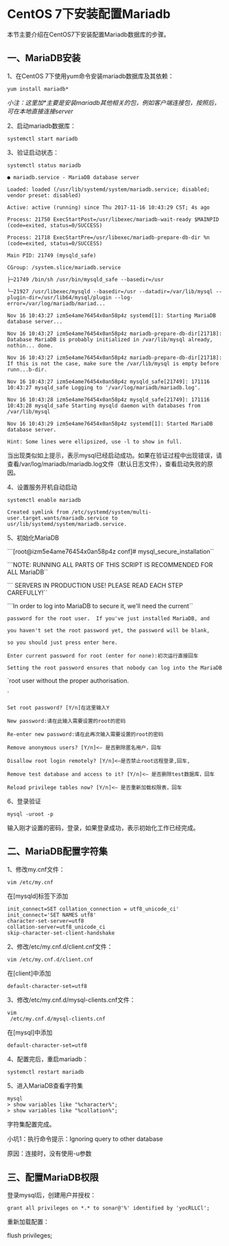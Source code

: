 # CentOS 7下安装配置Mariadb

本节主要介绍在CentOS7下安装配置Mariadb数据库的步骤。

## 一、MariaDB安装

1、在CentOS 7下使用yum命令安装mariadb数据库及其依赖：

`yum install mariadb*`

_小注：这里加\*主要是安装mariadb其他相关的包，例如客户端连接包，按照后，可在本地直接连接server_

2、启动mariadb数据库：

`systemctl start mariadb`

3、验证启动状态：

`systemctl status mariadb`

`● mariadb.service - MariaDB database server`

`Loaded: loaded (/usr/lib/systemd/system/mariadb.service; disabled; vendor preset: disabled)`

`Active: active (running) since Thu 2017-11-16 10:43:29 CST; 4s ago`

`Process: 21750 ExecStartPost=/usr/libexec/mariadb-wait-ready $MAINPID (code=exited, status=0/SUCCESS)`

`Process: 21718 ExecStartPre=/usr/libexec/mariadb-prepare-db-dir %n (code=exited, status=0/SUCCESS)`

`Main PID: 21749 (mysqld_safe)`

`CGroup: /system.slice/mariadb.service`

`├─21749 /bin/sh /usr/bin/mysqld_safe --basedir=/usr`

`└─21927 /usr/libexec/mysqld --basedir=/usr --datadir=/var/lib/mysql --plugin-dir=/usr/lib64/mysql/plugin --log-error=/var/log/mariadb/mariad...`

`Nov 16 10:43:27 izm5e4ame76454x0an58p4z systemd[1]: Starting MariaDB database server...`

`Nov 16 10:43:27 izm5e4ame76454x0an58p4z mariadb-prepare-db-dir[21718]: Database MariaDB is probably initialized in /var/lib/mysql already, nothin... done.`

`Nov 16 10:43:27 izm5e4ame76454x0an58p4z mariadb-prepare-db-dir[21718]: If this is not the case, make sure the /var/lib/mysql is empty before runn...b-dir.`

`Nov 16 10:43:27 izm5e4ame76454x0an58p4z mysqld_safe[21749]: 171116 10:43:27 mysqld_safe Logging to '/var/log/mariadb/mariadb.log'.`

`Nov 16 10:43:28 izm5e4ame76454x0an58p4z mysqld_safe[21749]: 171116 10:43:28 mysqld_safe Starting mysqld daemon with databases from /var/lib/mysql`

`Nov 16 10:43:29 izm5e4ame76454x0an58p4z systemd[1]: Started MariaDB database server.`

`Hint: Some lines were ellipsized, use -l to show in full.`

当出现类似如上提示，表示mysql已经启动成功。如果在验证过程中出现错误，请查看/var/log/mariadb/mariadb.log文件（默认日志文件），查看启动失败的原因。

4、设置服务开机自动启动

`systemctl enable mariadb`

`Created symlink from /etc/systemd/system/multi-user.target.wants/mariadb.service to usr/lib/systemd/system/mariadb.service.`

5、初始化MariaDB

```[root@izm5e4ame76454x0an58p4z conf]# mysql_secure_installation``

```NOTE: RUNNING ALL PARTS OF THIS SCRIPT IS RECOMMENDED FOR ALL MariaDB``

```      SERVERS IN PRODUCTION USE!  PLEASE READ EACH STEP CAREFULLY!``

```In order to log into MariaDB to secure it, we'll need the current``

`password for the root user.  If you've just installed MariaDB, and`

`you haven't set the root password yet, the password will be blank,`

`so you should just press enter here.`

`Enter current password for root (enter for none):初次运行直接回车`

`Setting the root password ensures that nobody can log into the MariaDB`

\`root user without the proper authorisation.

\`

`Set root password? [Y/n]在这里输入Y`

`New password:请在此输入需要设置的root的密码`

`Re-enter new password:请在此再次输入需要设置的root的密码`

`Remove anonymous users? [Y/n]<– 是否删除匿名用户，回车`

`Disallow root login remotely? [Y/n]<–是否禁止root远程登录,回车,`

`Remove test database and access to it? [Y/n]<– 是否删除test数据库，回车`

`Reload privilege tables now? [Y/n]<– 是否重新加载权限表，回车`

6、登录验证

`mysql -uroot -p`

输入刚才设置的密码，登录，如果登录成功，表示初始化工作已经完成。

## 二、MariaDB配置字符集

1、修改my.cnf文件：

```bash
vim /etc/my.cnf
```

在\[mysqld\]标签下添加

```
init_connect=SET collation_connection = utf8_unicode_ci'
init_connect='SET NAMES utf8'
character-set-server=utf8 
collation-server=utf8_unicode_ci 
skip-character-set-client-handshake
```

2、修改/etc/my.cnf.d/client.cnf文件：

```
vim /etc/my.cnf.d/client.cnf
```

在\[client\]中添加

```
default-character-set=utf8
```

3、修改/etc/my.cnf.d/mysql-clients.cnf文件：

```
vim
 /etc/my.cnf.d/mysql-clients.cnf
```

在\[mysql\]中添加

```
default-character-set=utf8
```

4、配置完后，重启mariadb：

```
systemctl restart mariadb
```

5、进入MariaDB查看字符集

```
mysql
> show variables like "%character%";
> show variables like "%collation%";
```

字符集配置完成。

小坑1：执行命令提示：Ignoring query to other database

原因：连接时，没有使用-u参数

## 三、配置MariaDB权限

登录mysql后，创建用户并授权：

`grant all privileges on *.* to sonar@'%' identified by 'yocRLLCl';`

重新加载配置：

flush privileges;

